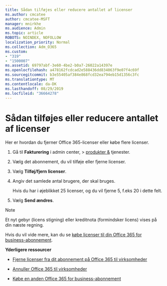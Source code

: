 ```yaml
---
title: Sådan tilføjes eller reducere antallet af licenser
ms.author: cmcatee
author: cmcatee-MSFT
manager: mnirkhe
ms.audience: Admin
ms.topic: article
ROBOTS: NOINDEX, NOFOLLOW
localization_priority: Normal
ms.collection: Adm_O365
ms.custom:
- "319"
- "1500007"
ms.assetid: 69797abf-3e60-4be2-b0a7-26022a14397e
ms.openlocfilehash: a478162fcdcad2e588436dd834063f9e07f4c69f
ms.sourcegitcommit: b3e55405af384e868fcd32ea794eb15d1356c3fc
ms.translationtype: MT
ms.contentlocale: da-DK
ms.lasthandoff: 08/29/2019
ms.locfileid: "36664278"
---
```

# <a name="how-to-add-or-reduce-licenses"></a>Sådan tilføjes eller reducere antallet af licenser

Her er hvordan du fjerner Office 365-licenser eller købe flere licenser.
  
1. Gå til **Fakturering** i admin center, \> [produkter &](https://go.microsoft.com/fwlink/p/?linkid=842054) tjenester.

2. Vælg det abonnement, du vil tilføje eller fjerne licenser.

3. Vælg **Tilføj/fjern licenser**.

4. Angiv det samlede antal brugere, der skal bruges.

    Hvis du har i øjeblikket 25 licenser, og du vil fjerne 5, f.eks 20 i dette felt.

5. Vælg **Send ændres**.

> [!NOTE]
> Et nyt gebyr (licens stigning) eller kreditnota (formindsker licens) vises på din næste regning.

Hvis du vil vide mere, kan du se [købe licenser til din Office 365 for business-abonnement](https://docs.microsoft.com/office365/admin/subscriptions-and-billing/buy-licenses).

 **Yderligere ressourcer**
  
- [Fjerne licenser fra dit abonnement på Office 365 til virksomheder](https://docs.microsoft.com/office365/admin/subscriptions-and-billing/remove-licenses-from-subscription)

- [Annuller Office 365 til virksomheder](https://docs.microsoft.com/office365/admin/subscriptions-and-billing/cancel-your-subscription)

- [Købe en anden Office 365 for business-abonnement](https://docs.microsoft.com/office365/admin/subscriptions-and-billing/buy-another-subscription)